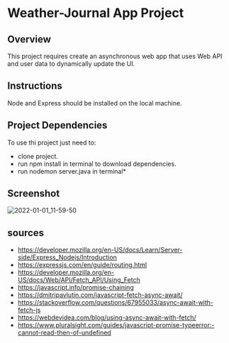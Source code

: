 # Weather-Journal App Project

## Overview

This project requires create an asynchronous web app that uses Web API and user data to dynamically update the UI.

## Instructions

Node and Express should be installed on the local machine.

## Project Dependencies

To use thi project just need to:

- clone project.
- run npm install in terminal to download dependencies.
- run nodemon server.java in terminal\*

## Screenshot
![2022-01-01_11-59-50](https://user-images.githubusercontent.com/93096248/147845680-bdfff900-bac4-4fed-8a8d-269aaed5b4d1.png)


## sources

- https://developer.mozilla.org/en-US/docs/Learn/Server-side/Express_Nodejs/Introduction
- https://expressjs.com/en/guide/routing.html
- https://developer.mozilla.org/en-US/docs/Web/API/Fetch_API/Using_Fetch
- https://javascript.info/promise-chaining
- https://dmitripavlutin.com/javascript-fetch-async-await/
- https://stackoverflow.com/questions/67955033/async-await-with-fetch-js
- https://webdevidea.com/blog/using-async-await-with-fetch/
- https://www.pluralsight.com/guides/javascript-promise-typeerror:-cannot-read-then-of-undefined
